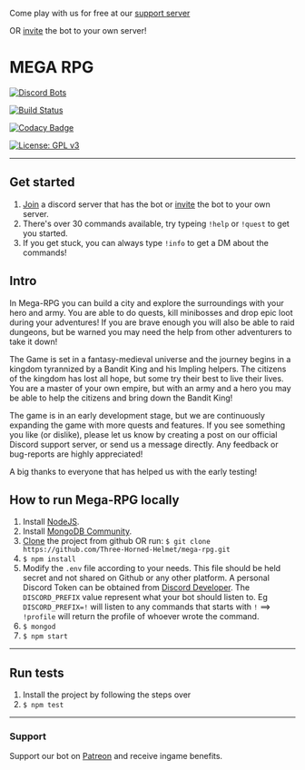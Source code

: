 Come play with us for free at our [support server](https://discord.gg/DZXZzC3)

OR [invite](https://discordapp.com/oauth2/authorize?client_id=721024429345341560&scope=bot&permissions=1074121792) the bot to your own server!

# MEGA RPG

[![Discord Bots](https://top.gg/api/widget/status/721024429345341560.svg)](https://top.gg/bot/721024429345341560)

[![Build Status](https://travis-ci.org/Three-Horned-Helmet/mega-rpg.svg?branch=master)](https://travis-ci.org/Three-Horned-Helmet/mega-rpg)

[![Codacy Badge](https://app.codacy.com/project/badge/Grade/4d263688effd49c2b04dae98b985e1db)](https://www.codacy.com/gh/Three-Horned-Helmet/mega-rpg?utm_source=github.com&utm_medium=referral&utm_content=Three-Horned-Helmet/mega-rpg&utm_campaign=Badge_Grade)

[![License: GPL v3](https://img.shields.io/badge/License-GPLv3-blue.svg)](https://www.gnu.org/licenses/gpl-3.0)

---

## Get started
1. [Join](https://discord.gg/DZXZzC3) a discord server that has the bot or [invite](https://discord.gg/DZXZzC3) the bot to your own server.
2. There's over 30 commands available, try typeing `!help` or `!quest` to get you started.
3. If you get stuck, you can always type `!info` to get a DM about the commands!


## Intro
In Mega-RPG you can build a city and explore the surroundings with your hero and army. You are able to do quests, kill minibosses and drop epic loot during your adventures! If you are brave enough you will also be able to raid dungeons, but be warned you may need the help from other adventurers to take it down!

The Game is set in a fantasy-medieval universe and the journey begins in a kingdom tyrannized by a Bandit King and his Impling helpers. The citizens of the kingdom has lost all hope, but some try their best to live their lives. You are a master of your own empire, but with an army and a hero you may be able to help the citizens and bring down the Bandit King!

The game is in an early development stage, but we are continuously expanding the game with more quests and features. If you see something you like (or dislike), please let us know by creating a post on our official Discord support server, or send us a message directly.
Any feedback or bug-reports are highly appreciated!

A big thanks to everyone that has helped us with the early testing! 

## How to run Mega-RPG locally

1. Install [NodeJS](https://nodejs.org/en/download/).
2. Install [MongoDB Community](https://docs.mongodb.com/manual/installation/#mongodb-community-edition-installation-tutorials).
3. [Clone](https://github.com/Three-Horned-Helmet/mega-rpg.git) the project from github OR run: `$ git clone https://github.com/Three-Horned-Helmet/mega-rpg.git`
4. `$ npm install`
5. Modify the `.env` file according to your needs. This file should be held secret and not shared on Github or any other platform. A personal Discord Token can be obtained from [Discord Developer](https://discord.com/developers/applications). The `DISCORD_PREFIX` value represent what your bot should listen to. Eg `DISCORD_PREFIX=!` will listen to any commands that starts with `!` ==> `!profile` will return the profile of whoever wrote the command.
6. `$ mongod`
7. `$ npm start`

---

## Run tests

1. Install the project by following the steps over
2. `$ npm test`

---

### Support

Support our bot on [Patreon](https://www.patreon.com/megarpg) and receive ingame benefits.
